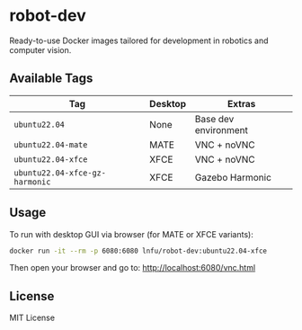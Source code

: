 # robot-dev

Ready-to-use Docker images tailored for development in robotics and computer vision.

## Available Tags

| Tag                                  | Desktop | Extras                 |
|--------------------------------------|---------|------------------------|
| `ubuntu22.04`                        | None    | Base dev environment   |
| `ubuntu22.04-mate`                   | MATE    | VNC + noVNC            |
| `ubuntu22.04-xfce`                   | XFCE    | VNC + noVNC            |
| `ubuntu22.04-xfce-gz-harmonic`       | XFCE    | Gazebo Harmonic        |

## Usage

To run with desktop GUI via browser (for MATE or XFCE variants):

```bash
docker run -it --rm -p 6080:6080 lnfu/robot-dev:ubuntu22.04-xfce
```

Then open your browser and go to: [http://localhost:6080/vnc.html](http://localhost:6080/vnc.html)

## License

MIT License
